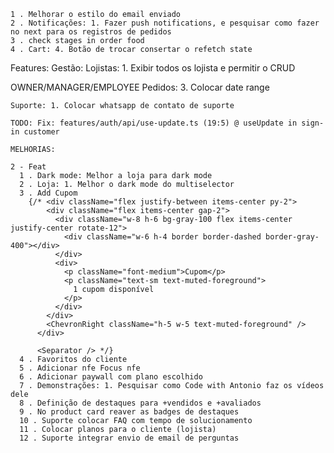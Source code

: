     1 . Melhorar o estilo do email enviado
    2 . Notificações: 1. Fazer push notifications, e pesquisar como fazer no next para os registros de pedidos
    3 . check stages in order food
    4 . Cart: 4. Botão de trocar consertar o refetch state

Features:
  Gestão:
    Lojistas: 1. Exibir todos os lojista e permitir o CRUD

  OWNER/MANAGER/EMPLOYEE
    Pedidos: 3. Colocar date range

    Suporte: 1. Colocar whatsapp de contato de suporte

    TODO: Fix: features/auth/api/use-update.ts (19:5) @ useUpdate in sign-in customer

    MELHORIAS:

    2 - Feat
      1 . Dark mode: Melhor a loja para dark mode
      2 . Loja: 1. Melhor o dark mode do multiselector
      3 . Add Cupom
        {/* <div className="flex justify-between items-center py-2">
            <div className="flex items-center gap-2">
              <div className="w-8 h-6 bg-gray-100 flex items-center justify-center rotate-12">
                <div className="w-6 h-4 border border-dashed border-gray-400"></div>
              </div>
              <div>
                <p className="font-medium">Cupom</p>
                <p className="text-sm text-muted-foreground">
                  1 cupom disponível
                </p>
              </div>
            </div>
            <ChevronRight className="h-5 w-5 text-muted-foreground" />
          </div>

          <Separator /> */}
      4 . Favoritos do cliente
      5 . Adicionar nfe Focus nfe
      6 . Adicionar paywall com plano escolhido
      7 . Demonstrações: 1. Pesquisar como Code with Antonio faz os vídeos dele
      8 . Definição de destaques para +vendidos e +avaliados
      9 . No product card reaver as badges de destaques
      10 . Suporte colocar FAQ com tempo de solucionamento
      11 . Colocar planos para o cliente (lojista)
      12 . Suporte integrar envio de email de perguntas